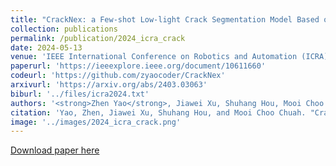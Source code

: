 ```yaml
---
title: "CrackNex: a Few-shot Low-light Crack Segmentation Model Based on Retinex Theory for UAV Inspections"
collection: publications
permalink: /publication/2024_icra_crack
date: 2024-05-13
venue: 'IEEE International Conference on Robotics and Automation (ICRA)'
paperurl: 'https://ieeexplore.ieee.org/document/10611660'
codeurl: 'https://github.com/zyaocoder/CrackNex'
arxivurl: 'https://arxiv.org/abs/2403.03063'
biburl: '../files/icra2024.txt'
authors: '<strong>Zhen Yao</strong>, Jiawei Xu, Shuhang Hou, Mooi Choo Chuah'
citation: 'Yao, Zhen, Jiawei Xu, Shuhang Hou, and Mooi Choo Chuah. "Cracknex: a few-shot low-light crack segmentation model based on retinex theory for uav inspections." IEEE International Conference on Robotics and Automation (ICRA), 2024.'
image: '../images/2024_icra_crack.png'
---
```


[Download paper here](https://ieeexplore.ieee.org/document/10611660)
